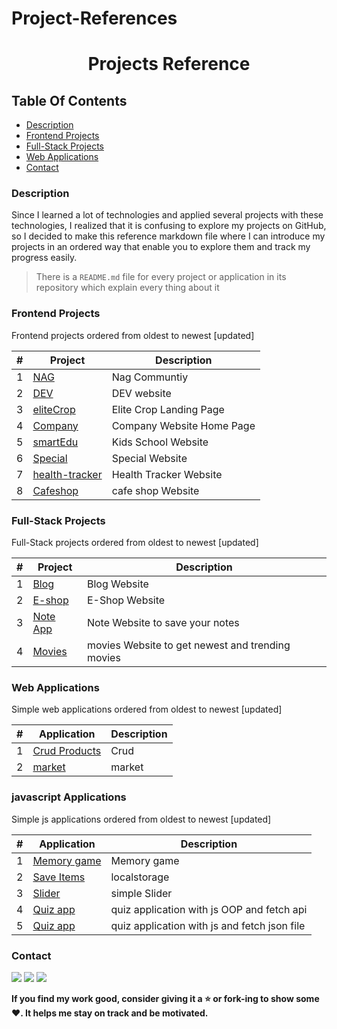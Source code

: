 # Project-References
<h1 align="center">Projects Reference</h1>

## Table Of Contents

- [Description](#description)
- [Frontend Projects](#frontend-projects)
- [Full-Stack Projects](#full-stack-projects)
- [Web Applications](#web-applications)
- [Contact](#contact)

### Description

Since I learned a lot of technologies and applied several projects with these technologies, I realized that it is
confusing to explore my projects on GitHub, so I decided to make this reference markdown file where I can introduce my
projects in an ordered way that enable you to explore them and track my progress easily.

> There is a `README.md` file for every project or application in its repository which explain every thing about it

### Frontend Projects

Frontend projects ordered from oldest to newest [updated]

| # | Project | Description |
| --- | --- | --- |
| 1 | [NAG](https://github.com/AhmadNagiub/Template-3) | Nag Communtiy  |
| 2 | [DEV](https://github.com/AhmadNagiub/DEV) |DEV website |
| 3 | [eliteCrop](https://github.com/AhmadNagiub/eliteCrop) | Elite Crop Landing Page |
| 4 | [Company](https://github.com/AhmadNagiub/Company) | Company Website Home Page |
| 5 | [smartEdu ](https://github.com/AhmadNagiub/smartEdu) | Kids School Website |
| 6 | [Special ](https://github.com/AhmadNagiub/Special) | Special Website |
| 7 | [health-tracker](https://github.com/AhmadNagiub/health-tracker) | Health Tracker Website |
| 8 | [Cafeshop](https://github.com/AhmadNagiub/cafeshop) | cafe shop Website |


### Full-Stack Projects

Full-Stack projects ordered from oldest to newest [updated]

| # | Project | Description |
| --- | --- | --- |
| 1 | [Blog](https://github.com/AhmadNagiub/Blog) | Blog Website |
| 2 | [E-shop](https://github.com/AhmadNagiub/shop) | E-Shop Website |
| 3 | [Note App](https://notes-app-nag.netlify.app/#/signin) | Note Website to save your notes  |
| 4 | [Movies ](https://movie-app-nag.netlify.app/) | movies Website to get newest and trending movies |
### Web Applications

Simple web applications ordered from oldest to newest [updated]

| # | Application | Description |
| --- | --- | --- |
| 1 | [Crud Products](https://github.com/AhmadNagiub/Crud-Products) | Crud |
| 2 | [market](https://github.com/AhmadNagiub/market) | market |
 
 
### javascript Applications

Simple js applications ordered from oldest to newest [updated]

| # | Application | Description |
| --- | --- | --- |
| 1 | [Memory game](https://github.com/AhmadNagiub/Memory-Game) | Memory game |
| 2 | [Save Items](https://github.com/AhmadNagiub/save-items) | localstorage |
| 3 | [Slider](https://github.com/AhmadNagiub/Slider) | simple Slider |
| 4 | [Quiz app](https://github.com/AhmadNagiub/Quiz-App-oop-) | quiz application with js OOP and fetch api |
| 5 | [Quiz app](https://github.com/AhmadNagiub/quiz-Appapp/) | quiz application with js and fetch json file |

### Contact

<a href="https://github.com/AhmadNagiub"><img src="https://img.shields.io/badge/-GitHub-181717?style=flat&logo=github&logoColor=ffffff"/></a>
<a href="https://www.linkedin.com/in/ahmed-mahrous-a3763b213/"><img src="https://img.shields.io/badge/-LinkedIn-0A66C2?style=flat&logo=linkedin&logoColor=ffffff"/></a>
<a href="https://www.facebook.com/ahmed.nagiub.75/"><img src="https://img.shields.io/badge/-Facebook-1877F2?style=flat&logo=facebook&logoColor=ffffff"/></a>

        
       
        

**If you find my work good, consider giving it a :star: or fork-ing to show some :heart:. It helps me stay on track and
be motivated.**

